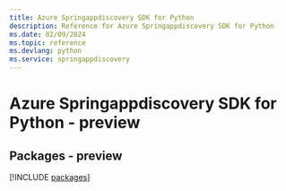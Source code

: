 ```yaml
---
title: Azure Springappdiscovery SDK for Python
description: Reference for Azure Springappdiscovery SDK for Python
ms.date: 02/09/2024
ms.topic: reference
ms.devlang: python
ms.service: springappdiscovery
---
```

# Azure Springappdiscovery SDK for Python - preview
## Packages - preview
[!INCLUDE [packages](springappdiscovery-index.md)]